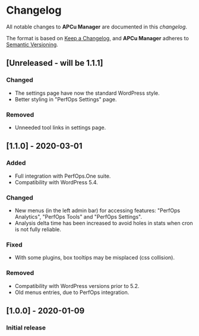 # Changelog
All notable changes to **APCu Manager** are documented in this *changelog*.

The format is based on [Keep a Changelog](https://keepachangelog.com/en/1.0.0/), and **APCu Manager** adheres to [Semantic Versioning](https://semver.org/spec/v2.0.0.html).

## [Unreleased - will be 1.1.1]
### Changed
- The settings page have now the standard WordPress style.
- Better styling in "PerfOps Settings" page.
### Removed
- Unneeded tool links in settings page.

## [1.1.0] - 2020-03-01
### Added
- Full integration with PerfOps.One suite.
- Compatibility with WordPress 5.4.
### Changed
- New menus (in the left admin bar) for accessing features: "PerfOps Analytics", "PerfOps Tools" and "PerfOps Settings".
- Analysis delta time has been increased to avoid holes in stats when cron is not fully reliable.
### Fixed
- With some plugins, box tooltips may be misplaced (css collision).
### Removed
- Compatibility with WordPress versions prior to 5.2.
- Old menus entries, due to PerfOps integration.

## [1.0.0] - 2020-01-09
### Initial release
